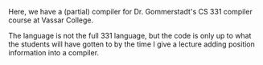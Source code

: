 Here, we have a (partial) compiler for Dr. Gommerstadt's CS 331 compiler course at Vassar College.


The language is not the full 331 language, but the code is only up to what the students will have gotten to by the time I give a lecture adding position information into a compiler.
